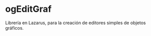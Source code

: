 ogEditGraf
==========

Librería en Lazarus, para la creación de editores simples de objetos gráficos.
